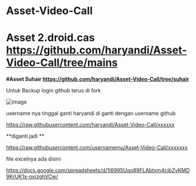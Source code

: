 # Asset-Video-Call




# Asset 2.droid.cas https://github.com/haryandi/Asset-Video-Call/tree/mains

**#Asset Suhair https://github.com/haryandi/Asset-Video-Call/tree/suhair**



Untuk Backup login github terus di fork



![image](https://user-images.githubusercontent.com/38398405/148659471-3630df55-4ba6-4f9a-84f9-09da9cc82dd2.png)

username nya tinggal ganti
haryandi di ganti dengan username github


https://raw.githubusercontent.com/haryandi/Asset-Video-Call/xxxxxx 

**diganti jadi
**


https://raw.githubusercontent.com/usernamemu/Asset-Video-Call/xxxxxxx



file excelnya ada disini


https://docs.google.com/spreadsheets/d/1i6995Uqo89FLAbtxm4cjbZyKMD9KrUK1x-oxjzghVCw/
